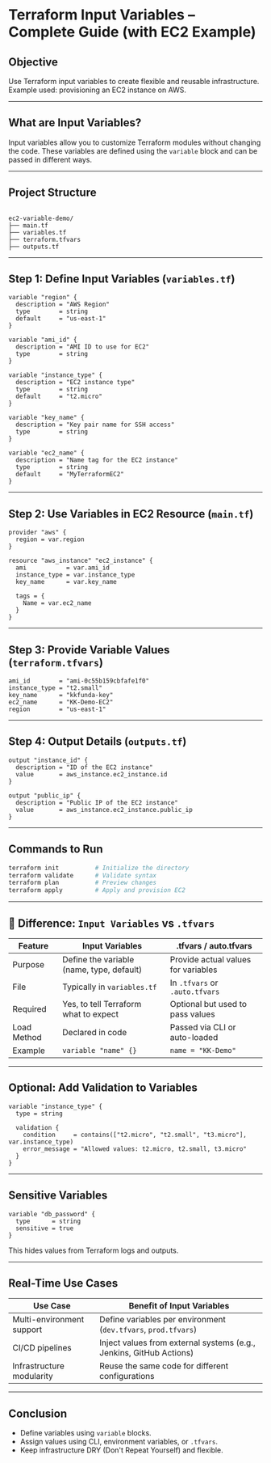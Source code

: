 # Terraform Input Variables – Complete Guide (with EC2 Example)

##  Objective
Use Terraform input variables to create flexible and reusable infrastructure. Example used: provisioning an EC2 instance on AWS.

---

##  What are Input Variables?

Input variables allow you to customize Terraform modules without changing the code. These variables are defined using the `variable` block and can be passed in different ways.

---

##  Project Structure

```

ec2-variable-demo/
├── main.tf
├── variables.tf
├── terraform.tfvars
├── outputs.tf

````

---

##  Step 1: Define Input Variables (`variables.tf`)

```hcl
variable "region" {
  description = "AWS Region"
  type        = string
  default     = "us-east-1"
}

variable "ami_id" {
  description = "AMI ID to use for EC2"
  type        = string
}

variable "instance_type" {
  description = "EC2 instance type"
  type        = string
  default     = "t2.micro"
}

variable "key_name" {
  description = "Key pair name for SSH access"
  type        = string
}

variable "ec2_name" {
  description = "Name tag for the EC2 instance"
  type        = string
  default     = "MyTerraformEC2"
}
````

---

##  Step 2: Use Variables in EC2 Resource (`main.tf`)

```hcl
provider "aws" {
  region = var.region
}

resource "aws_instance" "ec2_instance" {
  ami           = var.ami_id
  instance_type = var.instance_type
  key_name      = var.key_name

  tags = {
    Name = var.ec2_name
  }
}
```

---

##  Step 3: Provide Variable Values (`terraform.tfvars`)

```hcl
ami_id        = "ami-0c55b159cbfafe1f0"
instance_type = "t2.small"
key_name      = "kkfunda-key"
ec2_name      = "KK-Demo-EC2"
region        = "us-east-1"
```

---

##  Step 4: Output Details (`outputs.tf`)

```hcl
output "instance_id" {
  description = "ID of the EC2 instance"
  value       = aws_instance.ec2_instance.id
}

output "public_ip" {
  description = "Public IP of the EC2 instance"
  value       = aws_instance.ec2_instance.public_ip
}
```

---

##  Commands to Run

```bash
terraform init          # Initialize the directory
terraform validate      # Validate syntax
terraform plan          # Preview changes
terraform apply         # Apply and provision EC2
```

---

## 📌 Difference: `Input Variables` vs `.tfvars`

| Feature     | Input Variables                           | .tfvars / auto.tfvars               |
| ----------- | ----------------------------------------- | ----------------------------------- |
| Purpose     | Define the variable (name, type, default) | Provide actual values for variables |
| File        | Typically in `variables.tf`               | In `.tfvars` or `.auto.tfvars`      |
| Required    | Yes, to tell Terraform what to expect     | Optional but used to pass values    |
| Load Method | Declared in code                          | Passed via CLI or auto-loaded       |
| Example     | `variable "name" {}`                      | `name = "KK-Demo"`                  |

---

##  Optional: Add Validation to Variables

```hcl
variable "instance_type" {
  type = string

  validation {
    condition     = contains(["t2.micro", "t2.small", "t3.micro"], var.instance_type)
    error_message = "Allowed values: t2.micro, t2.small, t3.micro"
  }
}
```

---

##  Sensitive Variables

```hcl
variable "db_password" {
  type      = string
  sensitive = true
}
```

This hides values from Terraform logs and outputs.

---

##  Real-Time Use Cases

| Use Case                  | Benefit of Input Variables                                          |
| ------------------------- | ------------------------------------------------------------------- |
| Multi-environment support | Define variables per environment (`dev.tfvars`, `prod.tfvars`)      |
| CI/CD pipelines           | Inject values from external systems (e.g., Jenkins, GitHub Actions) |
| Infrastructure modularity | Reuse the same code for different configurations                    |

---

##  Conclusion

* Define variables using `variable` blocks.
* Assign values using CLI, environment variables, or `.tfvars`.
* Keep infrastructure DRY (Don't Repeat Yourself) and flexible.


